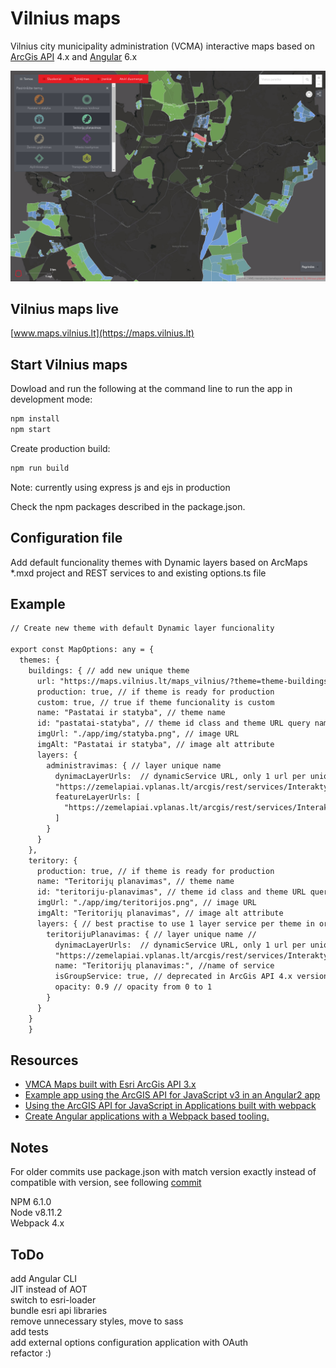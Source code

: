 # Vilnius maps

Vilnius city municipality administration (VCMA) interactive maps based on [ArcGis API] 4.x and [Angular] 6.x

![screenshot](https://raw.githubusercontent.com/anged/vm-ng/master/sreenshot.png)

## Vilnius maps live
[www.maps.vilnius.lt](https://maps.vilnius.lt)

## Start Vilnius maps
Dowload and run the following at the command line to run the app in development mode:
```bash
npm install
npm start
```
Create production build:
```bash
npm run build
```
Note: currently using express js and ejs in production  

Check the npm packages described in the package.json.  

## Configuration file
Add default funcionality themes with Dynamic layers based on ArcMaps *.mxd project and REST services to and existing options.ts file


## Example
``` HTML
// Create new theme with default Dynamic layer funcionality

export const MapOptions: any = {
  themes: {
    buildings: { // add new unique theme
      url: "https://maps.vilnius.lt/maps_vilnius/?theme=theme-buildings", // while migrating to ArcGis 4.x is not completely finished use url for static navigation to ArcGis 3.x app
      production: true, // if theme is ready for production
      custom: true, // true if theme funcionality is custom
      name: "Pastatai ir statyba", // theme name
      id: "pastatai-statyba", // theme id class and theme URL query name
      imgUrl: "./app/img/statyba.png", // image URL
      imgAlt: "Pastatai ir statyba", // image alt attribute
      layers: {
        administravimas: { // layer unique name
          dynimacLayerUrls:  // dynamicService URL, only 1 url per uniquer Layer
          "https://zemelapiai.vplanas.lt/arcgis/rest/services/Interaktyvus_zemelapis/Pastatu_administravimas/MapServer",
          featureLayerUrls: [
            "https://zemelapiai.vplanas.lt/arcgis/rest/services/Interaktyvus_zemelapis/Pastatu_administravimas/MapServer/1"
          ]
        }
      }
    },
    teritory: {
      production: true, // if theme is ready for production
      name: "Teritorijų planavimas", // theme name
      id: "teritoriju-planavimas", // theme id class and theme URL query name
      imgUrl: "./app/img/teritorijos.png", // image URL
      imgAlt: "Teritorijų planavimas", // image alt attribute
      layers: { // best practise to use 1 layer service per theme in order to save as much as possible ArcSOC processes, multiple layers works as well.
        teritorijuPlanavimas: { // layer unique name //
          dynimacLayerUrls:  // dynamicService URL, only 1 url per uniquer Layer
          "https://zemelapiai.vplanas.lt/arcgis/rest/services/Interaktyvus_zemelapis/Teritoriju_planavimas/MapServer",
          name: "Teritorijų planavimas:", //name of service
          isGroupService: true, // deprecated in ArcGis API 4.x version
          opacity: 0.9 // opacity from 0 to 1
        }
      }
    }
	}

```

## Resources
* [VMCA Maps built with Esri ArcGis API 3.x ](https://github.com/anged/vm)
* [Example app using the ArcGIS API for JavaScript v3 in an Angular2 app ](https://github.com/tomwayson/angular2-esri-example)
* [Using the ArcGIS API for JavaScript in Applications built with webpack](http://tomwayson.com/2016/11/27/using-the-arcgis-api-for-javascript-in-applications-built-with-webpack/)
* [Create Angular applications with a Webpack based tooling.](https://angular.io/docs/ts/latest/guide/webpack.html)

## Notes
For older commits use package.json with match version exactly instead of compatible with version, see following [commit](https://github.com/anged/vm-ng/commit/f581b1e5a53b3a99a8f0d2bd8583cd2a37706c6d)


NPM 6.1.0  
Node v8.11.2  
Webpack 4.x  

## ToDo
add Angular CLI  
JIT instead of AOT  
switch to esri-loader  
bundle esri api libraries  
remove unnecessary styles, move to sass  
add tests  
add external options configuration application with OAuth  
refactor :)  

[Angular]:https://angular.io/
[ArcGis API]:https://developers.arcgis.com/javascript/
